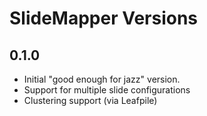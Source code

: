 
SlideMapper Versions
====================

0.1.0
------------

* Initial "good enough for jazz" version.
* Support for multiple slide configurations
* Clustering support (via Leafpile)
